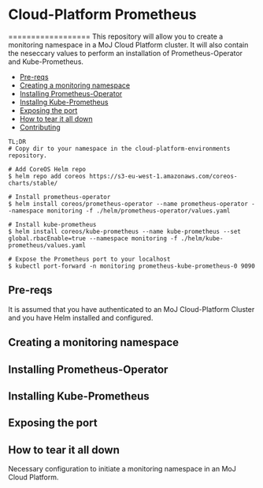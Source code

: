 # Cloud-Platform Prometheus
==================
This repository will allow you to create a monitoring namespace in a MoJ Cloud Platform cluster. It will also contain the neseccary values to perform an installation of Prometheus-Operator and Kube-Prometheus. 

  - [Pre-reqs](#prereq)
  - [Creating a monitoring namespace](#installation)
  - [Installing Prometheus-Operator](#output-example)
  - [Installng Kube-Prometheus](#usage)
  - [Exposing the port](#features-and-advantages-of-this-project)  
  - [How to tear it all down](#am-i-missing-some-essential-feature)
  - [Contributing](#contributing)

```
TL;DR
# Copy dir to your namespace in the cloud-platform-environments repository.

# Add CoreOS Helm repo
$ helm repo add coreos https://s3-eu-west-1.amazonaws.com/coreos-charts/stable/

# Install prometheus-operator
$ helm install coreos/prometheus-operator --name prometheus-operator --namespace monitoring -f ./helm/prometheus-operator/values.yaml

# Install kube-prometheus
$ helm install coreos/kube-prometheus --name kube-prometheus --set global.rbacEnable=true --namespace monitoring -f ./helm/kube-prometheus/values.yaml

# Expose the Prometheus port to your localhost
$ kubectl port-forward -n monitoring prometheus-kube-prometheus-0 9090
```

## Pre-reqs
It is assumed that you have authenticated to an MoJ Cloud-Platform Cluster and you have Helm installed and configured.

## Creating a monitoring namespace


## Installing Prometheus-Operator
## Installing Kube-Prometheus
## Exposing the port
## How to tear it all down

Necessary configuration to initiate a monitoring namespace in an MoJ Cloud Platform. 
